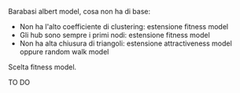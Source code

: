 Barabasi albert model, cosa non ha di base:
- Non ha l'alto coefficiente di clustering: estensione fitness model
- Gli hub sono sempre i primi nodi: estensione fitness model
- Non ha alta chiusura di triangoli: estensione attractiveness model oppure random walk model

Scelta fitness model.

TO DO
